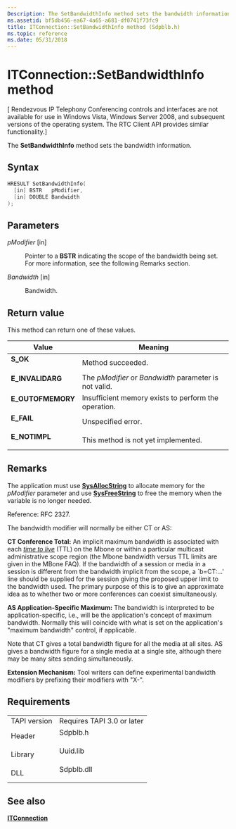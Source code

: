 ```yaml
---
Description: The SetBandwidthInfo method sets the bandwidth information.
ms.assetid: bf5db456-ea67-4a65-a681-df0741f73fc9
title: ITConnection::SetBandwidthInfo method (Sdpblb.h)
ms.topic: reference
ms.date: 05/31/2018
---
```


# ITConnection::SetBandwidthInfo method

\[ Rendezvous IP Telephony Conferencing controls and interfaces are not available for use in Windows Vista, Windows Server 2008, and subsequent versions of the operating system. The RTC Client API provides similar functionality.\]

The **SetBandwidthInfo** method sets the bandwidth information.

## Syntax


```C++
HRESULT SetBandwidthInfo(
  [in] BSTR   pModifier,
  [in] DOUBLE Bandwidth
);
```



## Parameters

<dl> <dt>

*pModifier* \[in\]
</dt> <dd>

Pointer to a **BSTR** indicating the scope of the bandwidth being set. For more information, see the following Remarks section.

</dd> <dt>

*Bandwidth* \[in\]
</dt> <dd>

Bandwidth.

</dd> </dl>

## Return value

This method can return one of these values.



| Value                                                                                         | Meaning                                                           |
|-----------------------------------------------------------------------------------------------|-------------------------------------------------------------------|
| <dl> <dt>**S\_OK**</dt> </dl>          | Method succeeded.<br/>                                      |
| <dl> <dt>**E\_INVALIDARG**</dt> </dl>  | The *pModifier* or *Bandwidth* parameter is not valid.<br/> |
| <dl> <dt>**E\_OUTOFMEMORY**</dt> </dl> | Insufficient memory exists to perform the operation.<br/>   |
| <dl> <dt>**E\_FAIL**</dt> </dl>        | Unspecified error.<br/>                                     |
| <dl> <dt>**E\_NOTIMPL**</dt> </dl>     | This method is not yet implemented.<br/>                    |



 

## Remarks

The application must use [**SysAllocString**](https://msdn.microsoft.com/library/ms221458(v=VS.71).aspx) to allocate memory for the *pModifier* parameter and use [**SysFreeString**](https://msdn.microsoft.com/library/ms221481(v=VS.71).aspx) to free the memory when the variable is no longer needed.

Reference: RFC 2327.

The bandwidth modifier will normally be either CT or AS:

**CT Conference Total:** An implicit maximum bandwidth is associated with each [*time to live*](../tapi2/t_tapgloss.md) (TTL) on the Mbone or within a particular multicast administrative scope region (the Mbone bandwidth versus TTL limits are given in the MBone FAQ). If the bandwidth of a session or media in a session is different from the bandwidth implicit from the scope, a \`b=CT:...' line should be supplied for the session giving the proposed upper limit to the bandwidth used. The primary purpose of this is to give an approximate idea as to whether two or more conferences can coexist simultaneously.

**AS Application-Specific Maximum:** The bandwidth is interpreted to be application-specific, i.e., will be the application's concept of maximum bandwidth. Normally this will coincide with what is set on the application's "maximum bandwidth" control, if applicable.

Note that CT gives a total bandwidth figure for all the media at all sites. AS gives a bandwidth figure for a single media at a single site, although there may be many sites sending simultaneously.

**Extension Mechanism:** Tool writers can define experimental bandwidth modifiers by prefixing their modifiers with "X-".

## Requirements



|                         |                                                                                       |
|-------------------------|---------------------------------------------------------------------------------------|
| TAPI version<br/> | Requires TAPI 3.0 or later<br/>                                                 |
| Header<br/>       | <dl> <dt>Sdpblb.h</dt> </dl>   |
| Library<br/>      | <dl> <dt>Uuid.lib</dt> </dl>   |
| DLL<br/>          | <dl> <dt>Sdpblb.dll</dt> </dl> |



## See also

<dl> <dt>

[**ITConnection**](itconnection.md)
</dt> </dl>

 

 




